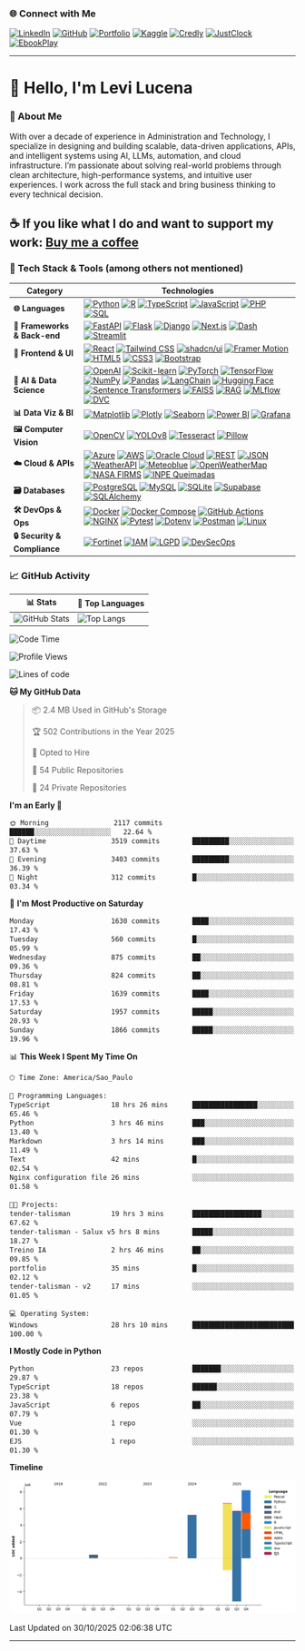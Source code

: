 ### 🌐 Connect with Me

[![LinkedIn](https://img.shields.io/badge/-LinkedIn-blue?style=flat-square&logo=Linkedin&logoColor=white)](https://www.linkedin.com/in/levilucena/)
[![GitHub](https://img.shields.io/badge/-GitHub-000?style=flat-square&logo=github&logoColor=white)](https://github.com/LeviLucena)
[![Portfolio](https://img.shields.io/badge/-Portfolio-007bff?style=flat-square&logo=Portfolio&logoColor=white)](https://levilucena.github.io/portfolio/)
[![Kaggle](https://img.shields.io/badge/-Kaggle-20BEFF?style=flat-square&logo=Kaggle&logoColor=white)](https://www.kaggle.com/levilucena)
[![Credly](https://img.shields.io/badge/Credly_Badges-28a745?style=flat-square&logo=badge&logoColor=white)](https://www.credly.com/users/levi-gustavo-oliveira-lucena)
[![JustClock](https://img.shields.io/badge/JustClock-FF5733?style=flat-square)](https://www.justclock.store/)
[![EbookPlay](https://img.shields.io/badge/EbookPlay-33C1FF?style=flat-square)](https://ebookplay.kpages.online/shop)

---

# 👋 Hello, I'm Levi Lucena

### 🚀 About Me

With over a decade of experience in Administration and Technology, I specialize in designing and building scalable, data-driven applications, APIs, and intelligent systems using AI, LLMs, automation, and cloud infrastructure. I’m passionate about solving real-world problems through clean architecture, high-performance systems, and intuitive user experiences. I work across the full stack and bring business thinking to every technical decision.  

☕ If you like what I do and want to support my work: [**Buy me a coffee**](https://www.paypal.com/donate/?hosted_button_id=58DYCL22CTERG)
---

### 🧰 Tech Stack & Tools (among others not mentioned)

| Category               | Technologies                                                                                                                                                                                                                                                                 |
|------------------------|------------------------------------------------------------------------------------------------------------------------------------------------------------------------------------------------------------------------------------------------------------------------------|
| **🌐 Languages**       | [![Python](https://img.shields.io/badge/Python-3776AB?logo=python&logoColor=white)](https://www.python.org/) [![R](https://img.shields.io/badge/R-276DC3?logo=r&logoColor=white)](https://www.r-project.org/) [![TypeScript](https://img.shields.io/badge/TypeScript-3178C6?logo=typescript&logoColor=white)](https://www.typescriptlang.org/) [![JavaScript](https://img.shields.io/badge/JavaScript-F7DF1E?logo=javascript&logoColor=black)](https://developer.mozilla.org/en-US/docs/Web/JavaScript) [![PHP](https://img.shields.io/badge/PHP-777BB4?logo=php&logoColor=white)](https://www.php.net/) [![SQL](https://img.shields.io/badge/SQL-336791?logo=database&logoColor=white)](#) |
| **🚀 Frameworks & Back-end** | [![FastAPI](https://img.shields.io/badge/FastAPI-009688?logo=fastapi&logoColor=white)](https://fastapi.tiangolo.com/) [![Flask](https://img.shields.io/badge/Flask-000000?logo=flask&logoColor=white)](https://flask.palletsprojects.com/) [![Django](https://img.shields.io/badge/Django-092E20?logo=django&logoColor=white)](https://www.djangoproject.com/) [![Next.js](https://img.shields.io/badge/Next.js-000000?logo=next.js&logoColor=white)](https://nextjs.org/) [![Dash](https://img.shields.io/badge/Dash-1E1E1E?logo=plotly&logoColor=white)](https://dash.plotly.com/) [![Streamlit](https://img.shields.io/badge/Streamlit-FF4B4B?logo=streamlit&logoColor=white)](https://streamlit.io/) |
| **🎨 Frontend & UI**   | [![React](https://img.shields.io/badge/React-20232A?logo=react&logoColor=61DAFB)](https://react.dev/) [![Tailwind CSS](https://img.shields.io/badge/Tailwind_CSS-06B6D4?logo=tailwind-css&logoColor=white)](https://tailwindcss.com/) [![shadcn/ui](https://img.shields.io/badge/shadcn/ui-000000?logo=shadcnui&logoColor=white)](https://ui.shadcn.com/) [![Framer Motion](https://img.shields.io/badge/Framer_Motion-EF4784?logo=framer&logoColor=white)](https://www.framer.com/motion/) [![HTML5](https://img.shields.io/badge/HTML5-E34F26?logo=html5&logoColor=white)](https://developer.mozilla.org/en-US/docs/Web/HTML) [![CSS3](https://img.shields.io/badge/CSS3-1572B6?logo=css3&logoColor=white)](https://developer.mozilla.org/en-US/docs/Web/CSS) [![Bootstrap](https://img.shields.io/badge/Bootstrap-7952B3?logo=bootstrap&logoColor=white)](https://getbootstrap.com/) |
| **🤖 AI & Data Science** | [![OpenAI](https://img.shields.io/badge/OpenAI-412991?logo=openai&logoColor=white)](https://platform.openai.com/) [![Scikit-learn](https://img.shields.io/badge/Scikit_Learn-F7931E?logo=scikit-learn&logoColor=white)](https://scikit-learn.org/) [![PyTorch](https://img.shields.io/badge/PyTorch-EE4C2C?logo=pytorch&logoColor=white)](https://pytorch.org/) [![TensorFlow](https://img.shields.io/badge/TensorFlow-FF6F00?logo=tensorflow&logoColor=white)](https://www.tensorflow.org/) [![NumPy](https://img.shields.io/badge/NumPy-013243?logo=numpy&logoColor=white)](https://numpy.org/) [![Pandas](https://img.shields.io/badge/Pandas-150458?logo=pandas&logoColor=white)](https://pandas.pydata.org/) [![LangChain](https://img.shields.io/badge/LangChain-12100E?logo=chainlink&logoColor=white)](https://www.langchain.com/) [![Hugging Face](https://img.shields.io/badge/HuggingFace-FFCC00?logo=huggingface&logoColor=black)](https://huggingface.co/) [![Sentence Transformers](https://img.shields.io/badge/Sentence_Transformers-5C2D91?logo=semantic-release&logoColor=white)](https://www.sbert.net/) [![FAISS](https://img.shields.io/badge/FAISS-005571?logo=facebook&logoColor=white)](https://github.com/facebookresearch/faiss) [![RAG](https://img.shields.io/badge/RAG-FF6F00?logo=openai&logoColor=white)](#) [![MLflow](https://img.shields.io/badge/MLflow-0194E2?logo=mlflow&logoColor=white)](https://mlflow.org/) [![DVC](https://img.shields.io/badge/DVC-945DD6?logo=dvc&logoColor=white)](https://dvc.org/) |
| **📊 Data Viz & BI**   | [![Matplotlib](https://img.shields.io/badge/Matplotlib-3776AB?logo=python&logoColor=white)](https://matplotlib.org/) [![Plotly](https://img.shields.io/badge/Plotly-3F4F75?logo=plotly&logoColor=white)](https://plotly.com/) [![Seaborn](https://img.shields.io/badge/Seaborn-4E8BBE?logo=python&logoColor=white)](https://seaborn.pydata.org/) [![Power BI](https://img.shields.io/badge/Power_BI-F2C811?logo=powerbi&logoColor=black)](https://powerbi.microsoft.com/) [![Grafana](https://img.shields.io/badge/Grafana-F46800?logo=grafana&logoColor=white)](https://grafana.com/) |
| **🖼️ Computer Vision** | [![OpenCV](https://img.shields.io/badge/OpenCV-5C3EE8?logo=opencv&logoColor=white)](https://opencv.org/) [![YOLOv8](https://img.shields.io/badge/YOLOv8-00FFFF?logo=github&logoColor=black)](https://github.com/ultralytics/ultralytics) [![Tesseract](https://img.shields.io/badge/Tesseract_OCR-5A4FCF?logo=tesseract&logoColor=white)](https://pypi.org/project/pytesseract/) [![Pillow](https://img.shields.io/badge/PIL/Pillow-3776AB?logo=python&logoColor=white)](https://python-pillow.org/) |
| **☁️ Cloud & APIs**    | [![Azure](https://img.shields.io/badge/Microsoft_Azure-0078D4?logo=microsoft-azure&logoColor=white)](https://azure.microsoft.com/) [![AWS](https://img.shields.io/badge/Amazon_AWS-FF9900?logo=amazon-aws&logoColor=black)](https://aws.amazon.com/) [![Oracle Cloud](https://img.shields.io/badge/Oracle_Cloud-F80000?logo=oracle&logoColor=white)](https://www.oracle.com/cloud/) [![REST](https://img.shields.io/badge/REST-02569B?logo=api&logoColor=white)](#) [![JSON](https://img.shields.io/badge/JSON-000000?logo=json&logoColor=white)](#) [![WeatherAPI](https://img.shields.io/badge/WeatherAPI-00A4DC?logo=cloud&logoColor=white)](https://www.weatherapi.com/) [![Meteoblue](https://img.shields.io/badge/Meteoblue-0082C8?logo=cloud&logoColor=white)](https://content.meteoblue.com/en/access/weather-apis) [![OpenWeatherMap](https://img.shields.io/badge/OpenWeatherMap-EA7600?logo=openweathermap&logoColor=white)](https://openweathermap.org/api) [![NASA FIRMS](https://img.shields.io/badge/NASA_FIRMS-E74C3C?logo=nasa&logoColor=white)](https://earthdata.nasa.gov/firms) [![INPE Queimadas](https://img.shields.io/badge/INPE_Queimadas-00A859?logo=google-earth&logoColor=white)](http://queimadas.dgi.inpe.br/queimadas/) |
| **🗃️ Databases**       | [![PostgreSQL](https://img.shields.io/badge/PostgreSQL-336791?logo=postgresql&logoColor=white)](https://www.postgresql.org/) [![MySQL](https://img.shields.io/badge/MySQL-4479A1?logo=mysql&logoColor=white)](https://www.mysql.com/) [![SQLite](https://img.shields.io/badge/SQLite-003B57?logo=sqlite&logoColor=white)](https://www.sqlite.org/) [![Supabase](https://img.shields.io/badge/Supabase-3FCF8E?logo=supabase&logoColor=white)](https://supabase.com/) [![SQLAlchemy](https://img.shields.io/badge/SQLAlchemy-D71F00?logo=python&logoColor=white)](https://www.sqlalchemy.org/) |
| **🛠️ DevOps & Ops**    | [![Docker](https://img.shields.io/badge/Docker-2496ED?logo=docker&logoColor=white)](https://www.docker.com/) [![Docker Compose](https://img.shields.io/badge/Docker_Compose-3855D6?logo=docker&logoColor=white)](https://docs.docker.com/compose/) [![GitHub Actions](https://img.shields.io/badge/GitHub_Actions-2088FF?logo=github-actions&logoColor=white)](https://github.com/features/actions) [![NGINX](https://img.shields.io/badge/NGINX-009639?logo=nginx&logoColor=white)](https://www.nginx.com/) [![Pytest](https://img.shields.io/badge/Pytest-0A9EDC?logo=pytest&logoColor=white)](https://docs.pytest.org/) [![Dotenv](https://img.shields.io/badge/Dotenv-ECD53F?logo=python&logoColor=black)](https://pypi.org/project/python-dotenv/) [![Postman](https://img.shields.io/badge/Postman-FF6C37?logo=postman&logoColor=white)](https://www.postman.com/) [![Linux](https://img.shields.io/badge/Linux-FCC624?logo=linux&logoColor=black)](https://www.linux.org/) |
| **🔒 Security & Compliance** | [![Fortinet](https://img.shields.io/badge/Fortinet_NSE1--3-EE1C25?logo=fortinet&logoColor=white)](https://www.fortinet.com/) [![IAM](https://img.shields.io/badge/IAM-006699?logo=azuread&logoColor=white)](#) [![LGPD](https://img.shields.io/badge/LGPD-000000?logo=gov&logoColor=white)](#) [![DevSecOps](https://img.shields.io/badge/DevSecOps-FF6F00?logo=security&logoColor=white)](#) |



### 📈 GitHub Activity

| 📊 Stats | 📌 Top Languages |
|----------|------------------|
| ![GitHub Stats](https://github-readme-stats.vercel.app/api?username=LeviLucena&show_icons=true&theme=default) | ![Top Langs](https://github-readme-stats.vercel.app/api/top-langs/?username=LeviLucena&layout=compact&hide=html,css&theme=default) |


<!--START_SECTION:waka-->
![Code Time](http://img.shields.io/badge/Code%20Time-77%20hrs%2037%20mins-blue)

![Profile Views](http://img.shields.io/badge/Profile%20Views-0-blue)

![Lines of code](https://img.shields.io/badge/From%20Hello%20World%20I%27ve%20Written-26.3%20million%20lines%20of%20code-blue)

**🐱 My GitHub Data** 

> 📦 2.4 MB Used in GitHub's Storage 
 > 
> 🏆 502 Contributions in the Year 2025
 > 
> 💼 Opted to Hire
 > 
> 📜 54 Public Repositories 
 > 
> 🔑 24 Private Repositories 
 > 
**I'm an Early 🐤** 

```text
🌞 Morning                2117 commits        ██████░░░░░░░░░░░░░░░░░░░   22.64 % 
🌆 Daytime                3519 commits        █████████░░░░░░░░░░░░░░░░   37.63 % 
🌃 Evening                3403 commits        █████████░░░░░░░░░░░░░░░░   36.39 % 
🌙 Night                  312 commits         █░░░░░░░░░░░░░░░░░░░░░░░░   03.34 % 
```
📅 **I'm Most Productive on Saturday** 

```text
Monday                   1630 commits        ████░░░░░░░░░░░░░░░░░░░░░   17.43 % 
Tuesday                  560 commits         █░░░░░░░░░░░░░░░░░░░░░░░░   05.99 % 
Wednesday                875 commits         ██░░░░░░░░░░░░░░░░░░░░░░░   09.36 % 
Thursday                 824 commits         ██░░░░░░░░░░░░░░░░░░░░░░░   08.81 % 
Friday                   1639 commits        ████░░░░░░░░░░░░░░░░░░░░░   17.53 % 
Saturday                 1957 commits        █████░░░░░░░░░░░░░░░░░░░░   20.93 % 
Sunday                   1866 commits        █████░░░░░░░░░░░░░░░░░░░░   19.96 % 
```


📊 **This Week I Spent My Time On** 

```text
🕑︎ Time Zone: America/Sao_Paulo

💬 Programming Languages: 
TypeScript               18 hrs 26 mins      ████████████████░░░░░░░░░   65.46 % 
Python                   3 hrs 46 mins       ███░░░░░░░░░░░░░░░░░░░░░░   13.40 % 
Markdown                 3 hrs 14 mins       ███░░░░░░░░░░░░░░░░░░░░░░   11.49 % 
Text                     42 mins             █░░░░░░░░░░░░░░░░░░░░░░░░   02.54 % 
Nginx configuration file 26 mins             ░░░░░░░░░░░░░░░░░░░░░░░░░   01.58 % 

🐱‍💻 Projects: 
tender-talisman          19 hrs 3 mins       █████████████████░░░░░░░░   67.62 % 
tender-talisman - Salux v5 hrs 8 mins        █████░░░░░░░░░░░░░░░░░░░░   18.27 % 
Treino IA                2 hrs 46 mins       ██░░░░░░░░░░░░░░░░░░░░░░░   09.85 % 
portfolio                35 mins             █░░░░░░░░░░░░░░░░░░░░░░░░   02.12 % 
tender-talisman - v2     17 mins             ░░░░░░░░░░░░░░░░░░░░░░░░░   01.05 % 

💻 Operating System: 
Windows                  28 hrs 10 mins      █████████████████████████   100.00 % 
```

**I Mostly Code in Python** 

```text
Python                   23 repos            ███████░░░░░░░░░░░░░░░░░░   29.87 % 
TypeScript               18 repos            ██████░░░░░░░░░░░░░░░░░░░   23.38 % 
JavaScript               6 repos             ██░░░░░░░░░░░░░░░░░░░░░░░   07.79 % 
Vue                      1 repo              ░░░░░░░░░░░░░░░░░░░░░░░░░   01.30 % 
EJS                      1 repo              ░░░░░░░░░░░░░░░░░░░░░░░░░   01.30 % 
```



**Timeline**

![Lines of Code chart](https://raw.githubusercontent.com/LeviLucena/LeviLucena/main/assets/bar_graph.png)


 Last Updated on 30/10/2025 02:06:38 UTC
<!--END_SECTION:waka-->


---
